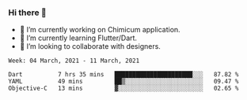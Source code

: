 ### Hi there 👋

<!--
**devcat37/devcat37** is a ✨ _special_ ✨ repository because its `README.md` (this file) appears on your GitHub profile.-->


- 🔭 I’m currently working on Chimicum application.
- 🌱 I’m currently learning Flutter/Dart.
- 👯 I’m looking to collaborate with designers.
<!-- - 🤔 I’m looking for help with ... -->

<!--START_SECTION:waka-->
```text
Week: 04 March, 2021 - 11 March, 2021

Dart          7 hrs 35 mins   ██████████████████████░░░   87.82 % 
YAML          49 mins         ██▒░░░░░░░░░░░░░░░░░░░░░░   09.47 % 
Objective-C   13 mins         ▓░░░░░░░░░░░░░░░░░░░░░░░░   02.65 % 
```
<!--END_SECTION:waka-->

